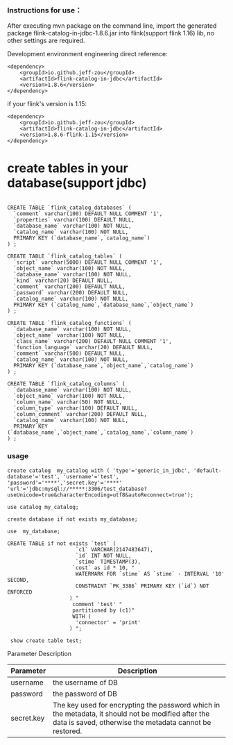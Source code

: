 ### Instructions for use：

After executing mvn package on the command line, import the generated package
flink-catalog-in-jdbc-1.8.6.jar into flink(support flink 1.16) lib, no other settings are required.

Development environment engineering direct reference:

```
<dependency>
    <groupId>io.github.jeff-zou</groupId>
    <artifactId>flink-catalog-in-jdbc</artifactId>
    <version>1.8.6</version>
</dependency>
```

if your flink's version is 1.15:
```
<dependency>
    <groupId>io.github.jeff-zou</groupId>
    <artifactId>flink-catalog-in-jdbc</artifactId>
    <version>1.8.6-flink-1.15</version>
</dependency>
```

# create tables in your database(support jdbc)

```

CREATE TABLE `flink_catalog_databases` (
  `comment` varchar(100) DEFAULT NULL COMMENT '1',
  `properties` varchar(100) DEFAULT NULL,
  `database_name` varchar(100) NOT NULL,
  `catalog_name` varchar(100) NOT NULL,
  PRIMARY KEY (`database_name`,`catalog_name`)
) ;

CREATE TABLE `flink_catalog_tables` (
  `script` varchar(5000) DEFAULT NULL COMMENT '1',
  `object_name` varchar(100) NOT NULL,
  `database_name` varchar(100) NOT NULL,
  `kind` varchar(20) DEFAULT NULL,
  `comment` varchar(200) DEFAULT NULL,
  `password` varchar(200) DEFAULT NULL,
  `catalog_name` varchar(100) NOT NULL,
  PRIMARY KEY (`catalog_name`,`database_name`,`object_name`)
) ;

CREATE TABLE `flink_catalog_functions` (
  `database_name` varchar(100) NOT NULL,
  `object_name` varchar(100) NOT NULL,
  `class_name` varchar(200) DEFAULT NULL COMMENT '1',
  `function_language` varchar(20) DEFAULT NULL,
  `comment` varchar(500) DEFAULT NULL,
  `catalog_name` varchar(100) NOT NULL,
  PRIMARY KEY (`database_name`,`object_name`,`catalog_name`)
) ;

CREATE TABLE `flink_catalog_columns` (
  `database_name` varchar(100) NOT NULL,
  `object_name` varchar(100) NOT NULL,
  `column_name` varchar(50) NOT NULL,
  `column_type` varchar(100) DEFAULT NULL,
  `column_comment` varchar(200) DEFAULT NULL,
  `catalog_name` varchar(100) NOT NULL,
  PRIMARY KEY (`database_name`,`object_name`,`catalog_name`,`column_name`)
) ;
```

### usage
```
create catalog  my_catalog with ( 'type'='generic_in_jdbc', 'default-database'='test', 'username'='test', 'password'='****','secret.key'='****'
'url'='jdbc:mysql://*****:3306/test_database?useUnicode=true&characterEncoding=utf8&autoReconnect=true');

use catalog my_catalog;
 
create database if not exists my_database;

use  my_database;

CREATE TABLE if not exists `test` (
                      `c1` VARCHAR(2147483647),
                      `id` INT NOT NULL,
                      `stime` TIMESTAMP(3),
                     `cost` as id * 10, "
                      WATERMARK FOR `stime` AS `stime` - INTERVAL '10' SECOND,
                      CONSTRAINT `PK_3386` PRIMARY KEY (`id`) NOT ENFORCED
                    ) "
                     comment 'test' "
                     partitioned by (c1)"
                     WITH (
                      'connector' = 'print'
                    ) ";
                    
 show create table test;                   
```
Parameter Description</br>

| Parameter  | Description                                                                                                                                                   |
|------------|---------------------------------------------------------------------------------------------------------------------------------------------------------------|
| username   | the username of DB                                                                                                                                            |
| password   | the password of DB                                                                                                                                            |
| secret.key | The key used for encrypting the password which in the metadata, it should not be modified after the data is saved, otherwise the metadata cannot be restored. |
